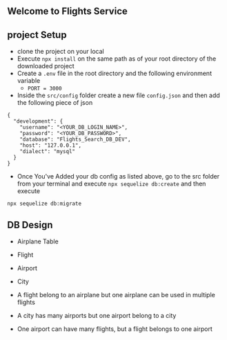 ## Welcome to Flights Service

## project Setup
- clone the project on your local 
- Execute `npx install` on the same path as of your root directory of the downloaded project
- Create a `.env` file in the root directory and the following environment variable
    - `PORT = 3000`
- Inside the `src/config` folder create a new file `config.json` and then add the following piece of json

```
{
  "development": {
    "username": "<YOUR_DB_LOGIN_NAME>",
    "password": "<YOUR_DB_PASSWORD>",
    "database": "Flights_Search_DB_DEV",
    "host": "127.0.0.1",
    "dialect": "mysql"
  }
}

```
- Once You've Added your db config as listed above, go to the src folder from your terminal and execute `npx sequelize db:create`
and then execute

`npx sequelize db:migrate`


## DB Design
  - Airplane Table
  - Flight
  - Airport
  - City

- A flight belong to an airplane but one airplane can be used in multiple flights
- A city has many airports but one airport belong to a city
- One airport can have many flights, but a flight belongs to one airport   